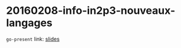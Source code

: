 20160208-info-in2p3-nouveaux-langages
=====================================

`go-present` link: [slides](http://talks.godoc.org/github.com/sbinet/talks/2016/20160208-info-in2p3-nouveaux-langages/new-languages.slide)

